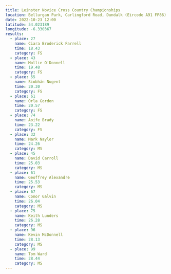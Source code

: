 ```yaml
---
title: Leinster Novice Cross Country Championships
location: Bellurgan Park, Carlingford Road, Dundalk (Eircode A91 FP86).
date: 2022-10-23 12:00
latitude: 54.023189
longitude: -6.330367
results:
  - place: 27
    name: Ciara Broderick Farrell
    time: 18.43
    category: FS
  - place: 43
    name: Mollie O'Donnell
    time: 19.48
    category: FS
  - place: 55
    name: Siobhán Nugent
    time: 20.30
    category: FS
  - place: 61
    name: Orla Gordon
    time: 20.57
    category: FS
  - place: 74
    name: Aoife Brady
    time: 23.22
    category: FS
  - place: 32
    name: Mark Naylor
    time: 24.26
    category: MS
  - place: 45
    name: David Carroll
    time: 25.03
    category: MS
  - place: 61
    name: Geoffrey Alexandre
    time: 25.53
    category: MS
  - place: 67
    name: Conor Galvin
    time: 26.04
    category: MS
  - place: 75
    name: Keith Lunders
    time: 26.28
    category: MS
  - place: 96
    name: Kevin McDonnell
    time: 28.13
    category: MS
  - place: 99
    name: Tom Ward
    time: 28.44
    category: MS
---
```


